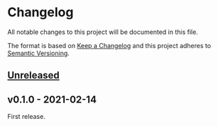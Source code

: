 # Changelog

All notable changes to this project will be documented in this file.

The format is based on [Keep a Changelog](http://keepachangelog.com/en/1.0.0/) and this project adheres to [Semantic Versioning](http://semver.org/spec/v2.0.0.html).

## [Unreleased]

## v0.1.0 - 2021-02-14

First release.

[unreleased]: https://github.com/frigus02/opentelemetry-application-insights/compare/v0.1.0...HEAD
